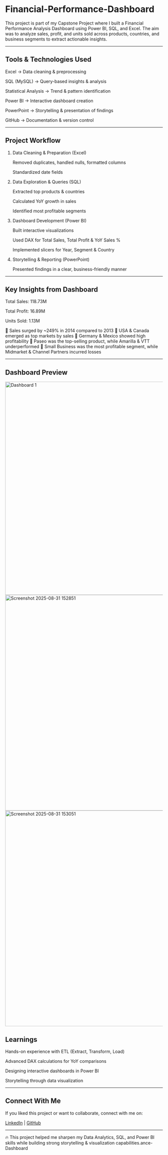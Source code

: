 # Financial-Performance-Dashboard

This project is part of my Capstone Project where I built a Financial Performance Analysis Dashboard using Power BI, SQL, and Excel.
The aim was to analyze sales, profit, and units sold across products, countries, and business segments to extract actionable insights.


---

## Tools & Technologies Used

Excel → Data cleaning & preprocessing

SQL (MySQL) → Query-based insights & analysis

Statistical Analysis → Trend & pattern identification

Power BI → Interactive dashboard creation

PowerPoint → Storytelling & presentation of findings

GitHub → Documentation & version control



---

## Project Workflow
1. Data Cleaning & Preparation (Excel)

   Removed duplicates, handled nulls, formatted columns

   Standardized date fields


2. Data Exploration & Queries (SQL)

   Extracted top products & countries

   Calculated YoY growth in sales

   Identified most profitable segments


3. Dashboard Development (Power BI)

   Built interactive visualizations

   Used DAX for Total Sales, Total Profit & YoY Sales %

   Implemented slicers for Year, Segment & Country


4. Storytelling & Reporting (PowerPoint)

   Presented findings in a clear, business-friendly manner





---

## Key Insights from Dashboard

Total Sales: 118.73M

Total Profit: 16.89M

Units Sold: 1.13M


🔹 Sales surged by ~249% in 2014 compared to 2013
🔹 USA & Canada emerged as top markets by sales
🔹 Germany & Mexico showed high profitability
🔹 Paseo was the top-selling product, while Amarilla & VTT underperformed
🔹 Small Business was the most profitable segment, while Midmarket & Channel Partners incurred losses


---

## Dashboard Preview

 <img width="1206" height="681" alt="Dashboard 1" src="https://github.com/user-attachments/assets/07236e29-9933-4ddf-bfbc-2a406614c59e" />

<img width="1242" height="689" alt="Screenshot 2025-08-31 152851" src="https://github.com/user-attachments/assets/4c2461be-3508-451e-b8f5-0333fffe2741" />
<img width="1218" height="689" alt="Screenshot 2025-08-31 153051" src="https://github.com/user-attachments/assets/aeeb27de-43c2-4fba-b2f4-644f6f0a60a8" />                                                                                                                                                                                             

## Learnings

Hands-on experience with ETL (Extract, Transform, Load)

Advanced DAX calculations for YoY comparisons

Designing interactive dashboards in Power BI

Storytelling through data visualization



---

## Connect With Me

If you liked this project or want to collaborate, connect with me on:

 [LinkedIn]( https://www.linkedin.com/in/ankita-c-4a1581212) | [GitHub](https://github.com/AnkitaChoubey/AnkitaChoubey)



---

🔥 This project helped me sharpen my Data Analytics, SQL, and Power BI skills while building strong storytelling & visualization capabilities.ance-Dashboard
